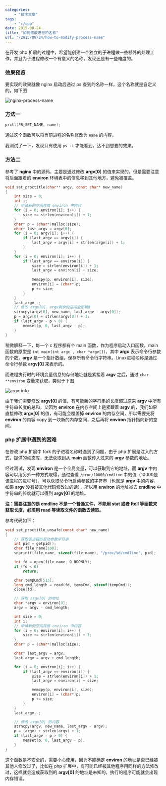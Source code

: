 ```yaml
---
categories:
    - "技术文章"
tags:
    - "c/cpp"
date: 2015-08-24
title: "如何修改进程的名称"
url: "/2015/08/24/how-to-modify-process-name"
---
```


在开发 php 扩展的过程中，希望能创建一个独立的子进程做一些额外的处理工作，并且为子进程修改一个有意义的名称，发现还是有一些难度的。

<!--more-->

### 效果预览

要实现的效果就像 nginx 启动后通过 ps 查到的名称一样，这个名称就是自定义的，如下图

![nginx-process-name](http://image.fatedier.com/pic/2015/2015-08-24-how-to-modify-process-name-nginx-process-name.png)

### 方法一

```cpp
prctl(PR_SET_NAME, name);
```

通过这个函数可以将当前进程的名称修改为 `name` 的内容。

我测试了一下，发现只有使用 `ps -L` 才能看到，达不到想要的效果。

### 方法二

参考了 **nginx** 中的源码，主要是通过修改 **argv[0]** 的值来实现的，但是需要注意将后面跟着的 **environ** 环境表中的信息移到其他地方，避免被覆盖。

```c
void set_proctitle(char** argv, const char* new_name)
{
    int size = 0;
    int i;
    // 申请新的空间存放 environ 中内容
    for (i = 0; environ[i]; i++) {
        size += strlen(environ[i]) + 1;
    }
    char* p = (char*)malloc(size);
    char* last_argv = argv[0];
    for (i = 0; argv[i]; i++) {
        if (last_argv == argv[i]) {
            last_argv = argv[i] + strlen(argv[i]) + 1;
        }
    }  
    for (i = 0; environ[i]; i++) {
        if (last_argv == environ[i]) {
            size = strlen(environ[i]) + 1;
            last_argv = environ[i] + size;  
   
            memcpy(p, environ[i], size);
            environ[i] = (char*)p;
            p += size;
        }  
    }
    last_argv--;
    // 修改 argv[0]，argv剩余的空间全部填0
    strncpy(argv[0], new_name, last_argv - argv[0]);
    p = argv[0] + strlen(argv[0]) + 1;
    if (last_argv - p > 0) {
        memset(p, 0, last_argv - p);
    }  
}
```

稍微解释一下，每一个 c 程序都有个 main 函数，作为程序启动入口函数。main 函数的原型是 `int main(int argc , char *argv[])`，其中 **argc** 表示命令行参数的个数，**argv** 是一个指针数组，保存所有命令行字符串。Linux进程名称是通过命令行参数 **argv[0]** 来表示的。

而进程执行时的环境变量信息的存储地址就是紧接着 **argv** 之后，通过 `char **environ` 变量来获取，类似于下图

![argv-info](http://image.fatedier.com/pic/2015/2015-08-24-how-to-modify-process-name-argv-info.png)

由于我们需要修改 **argv[0]** 的值，有可能新的字符串的长度超过原来 **argv** 中所有字符串长度的总和，又因为 **environ** 在内存空间上是紧跟着 **argv** 的，我们如果直接修改 **argv[0]** 的值，有可能会覆盖掉 **environ** 的内存空间，所以需要先将 **environ** 的内容 copy 到一块新的内存空间，之后再将 **environ** 指针指向新的空间。

### php 扩展中遇到的困难

在修改 php 扩展中 fork 的子进程名称时遇到了问题，由于 php 扩展是注入的方式，提供的动态库，无法获取到从 **main** 函数传入过来的 **argv** 参数的地址。

经过测试，发现 **environ** 是一个全局变量，可以获取到它的地址，而 **argv** 中内容可以用另外一种方式取得，通过查看 `/proc/10000/cmdline` 中的值（10000是该进程的进程号），可以获取命令行启动参数的字符串（也就是 **argv** 中的内容，如果 **argv** 没有被其他代码修改过的话），所以用 **environ** 的地址减去 **cmdline** 中字符串的长度就可以得到 **argv[0]** 的地址。

**注：需要注意的是 cmdline 不是一个普通文件，不能用 stat 或者 ftell 等函数来获取长度，必须用 read 等读取文件的函数去读取。**

参考代码如下：

```c
void set_proctitle_unsafe(const char* new_name)
{
    // 获取该进程的启动参数字符串
    int pid = getpid();
    char file_name[100];
    snprintf(file_name, sizeof(file_name), "/proc/%d/cmdline", pid);

    int fd = open(file_name, O_RDONLY);
    if (fd < 0)
        return;

    char tempCmd[513];
    long cmd_length = read(fd, tempCmd, sizeof(tempCmd));
    close(fd);

    // 获取 argv[0] 的地址
    char *argv = environ[0];
    argv = argv - cmd_length;

    int size = 0;
    int i;
    // 申请新的空间存放 environ 中内容
    for (i = 0; environ[i]; i++) {
        size += strlen(environ[i]) + 1;
    }
    char* p = (char*)malloc(size);

    char* last_argv = argv;
    last_argv = argv + cmd_length;

    for (i = 0; environ[i]; i++) {
        if (last_argv == environ[i]) {
            size = strlen(environ[i]) + 1;
            last_argv = environ[i] + size;

            memcpy(p, environ[i], size);
            environ[i] = (char*)p;
            p += size;
        }
    }
    last_argv--;

    // 修改 argv[0] 的内容
    strncpy(argv, new_name, last_argv - argv);
    p = (argv) + strlen(argv) + 1;
    if (last_argv - p > 0) {
        memset(p, 0, last_argv - p);
    }
}
```

这个函数是不安全的，需要小心使用，因为不能确定 **environ** 的地址是否已经被其他人修改过了，比如在 php 扩展中，有可能已经被其他程序用同样的方法修改过，这样就会造成获取到的 **argv[0]** 的地址是未知的，执行的程序可能就会出现内存错误。
